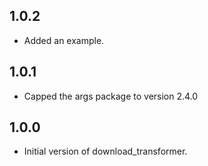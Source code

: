 ## 1.0.2

- Added an example.

## 1.0.1

- Capped the args package to version 2.4.0

## 1.0.0

- Initial version of download_transformer.

